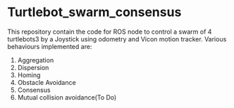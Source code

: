 # Turtlebot_swarm_consensus
This repository contain the code for ROS node to control a swarm of 4 turtlebots3 by a Joystick using odometry and Vicon motion tracker. 
Various behaviours implemented are:
1. Aggregation 
2. Dispersion 
3. Homing
4. Obstacle Avoidance
5. Consensus
6. Mutual collision avoidance(To Do)
